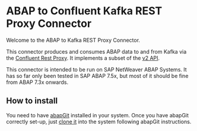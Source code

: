 # ABAP to Confluent Kafka REST Proxy Connector

Welcome to the ABAP to Kafka REST Proxy Connector.

This connector produces and consumes ABAP data to and from Kafka via the [Confluent Rest Proxy](https://docs.confluent.io/current/kafka-rest/docs/index.html). It implements a subset of the [v2 API](https://docs.confluent.io/current/kafka-rest/docs/api.html#api-v2).

This connector is intended to be run on SAP NetWeaver ABAP Systems. It has so far only been tested in SAP ABAP 7.5x, but most of it should be fine from ABAP 7.3x onwards. 

## How to install

You need to have [abapGit](https://github.com/larshp/abapGit) installed in your system. Once you have abapGit correctly set-up, just [clone it](https://github.com/cesar-sap/abap_kafka_rest_proxy.git) into the system following abapGit instructions.



